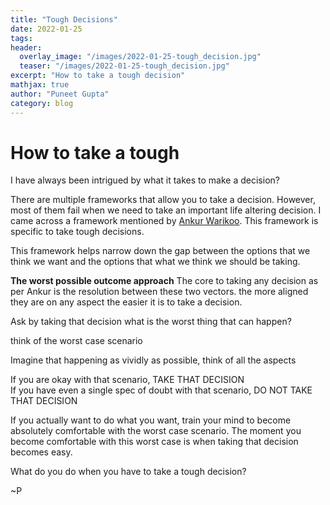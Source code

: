 ```yaml
---
title: "Tough Decisions"
date: 2022-01-25
tags:
header:
  overlay_image: "/images/2022-01-25-tough_decision.jpg"
  teaser: "/images/2022-01-25-tough_decision.jpg"
excerpt: "How to take a tough decision"
mathjax: true
author: "Puneet Gupta"
category: blog
---
```


# How to take a tough

I have always been intrigued by what it takes to make a decision?

There are multiple frameworks that allow you to take a decision. However, most of them fail when we need to take an important life altering decision.
I came across a framework mentioned by [Ankur Warikoo](https://ankurwarikoo.com/ "Ankur warikoo"). This framework is specific to take tough decisions.

This framework helps narrow down the gap between the options that we think we want and the options that what we think we should be taking.

**The worst possible outcome approach**
The core to taking any decision as per Ankur is the resolution between these two vectors. the more aligned they are on any aspect the easier it is to take a decision.


Ask by taking that decision what is the worst thing that can happen?

think of the worst case scenario

Imagine that happening as vividly as possible, think of all the aspects

If you are okay with that scenario, TAKE THAT DECISION <br />
If you have even a single spec of doubt with that scenario, DO NOT TAKE THAT DECISION

If you actually want to do what you want, train your mind to become absolutely comfortable with the worst case scenario. The moment you become comfortable with this worst case is when taking that decision becomes easy.

What do you do when you have to take a tough decision?

~P

